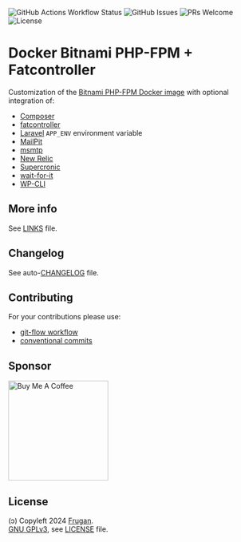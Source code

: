 ![GitHub Actions Workflow Status](https://github.com/frugan-org/docker-bitnami-php-fpm-fatcontroller/actions/workflows/ci.yml/badge.svg)
![GitHub Issues](https://img.shields.io/github/issues/frugan-org/docker-bitnami-php-fpm-fatcontroller)
![PRs Welcome](https://img.shields.io/badge/PRs-welcome-brightgreen)
![License](https://img.shields.io/github/license/frugan-org/docker-bitnami-php-fpm-fatcontroller)

# Docker Bitnami PHP-FPM + Fatcontroller

Customization of the [Bitnami PHP-FPM Docker image](https://github.com/bitnami/containers/tree/main/bitnami/php-fpm) with optional integration of:

- [Composer](https://getcomposer.org)
- [fatcontroller](http://fat-controller.sourceforge.net)
- [Laravel](https://laravel.com) `APP_ENV` environment variable
- [MailPit](https://hub.docker.com/r/axllent/mailpit)
- [msmtp](https://marlam.de/msmtp/)
- [New Relic](https://newrelic.com)
- [Supercronic](https://github.com/aptible/supercronic)
- [wait-for-it](https://github.com/vishnubob/wait-for-it)
- [WP-CLI](https://wp-cli.org)

## More info

See [LINKS](docs/LINKS.md) file.

## Changelog

See auto-[CHANGELOG](CHANGELOG.md) file.

## Contributing

For your contributions please use:

- [git-flow workflow](https://danielkummer.github.io/git-flow-cheatsheet/)
- [conventional commits](https://www.conventionalcommits.org)

## Sponsor

[<img src="https://cdn.buymeacoffee.com/buttons/v2/default-yellow.png" width="200" alt="Buy Me A Coffee">](https://buymeacoff.ee/frugan)

## License

(ɔ) Copyleft 2024 [Frugan](https://frugan.it).  
[GNU GPLv3](https://choosealicense.com/licenses/gpl-3.0/), see [LICENSE](LICENSE) file.
